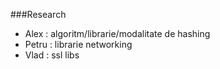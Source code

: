 ###Research



- Alex : algoritm/librarie/modalitate de hashing 
- Petru : librarie networking 
- Vlad : ssl libs